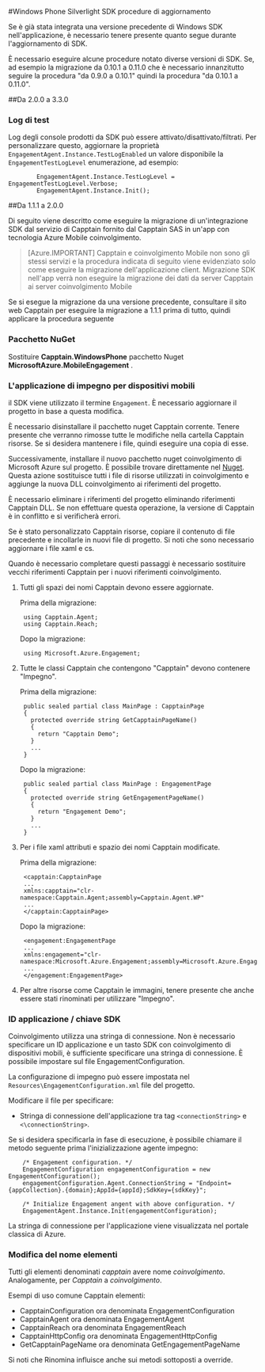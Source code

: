 <properties 
    pageTitle="Windows Phone Silverlight SDK procedure di aggiornamento" 
    description="Windows Phone Silverlight SDK procedure di aggiornamento per Azure impegno per dispositivi mobili"                  
    services="mobile-engagement" 
    documentationCenter="mobile" 
    authors="piyushjo" 
    manager="dwrede"
    editor="" />

<tags 
    ms.service="mobile-engagement" 
    ms.workload="mobile" 
    ms.tgt_pltfrm="mobile-windows-phone" 
    ms.devlang="na" 
    ms.topic="article" 
    ms.date="08/19/2016" 
    ms.author="piyushjo" />

#<a name="windows-phone-silverlight-sdk-upgrade-procedures"></a>Windows Phone Silverlight SDK procedure di aggiornamento

Se è già stata integrata una versione precedente di Windows SDK nell'applicazione, è necessario tenere presente quanto segue durante l'aggiornamento di SDK.

È necessario eseguire alcune procedure notato diverse versioni di SDK. Se, ad esempio la migrazione da 0.10.1 a 0.11.0 che è necessario innanzitutto seguire la procedura "da 0.9.0 a 0.10.1" quindi la procedura "da 0.10.1 a 0.11.0".

##<a name="from-200-to-330"></a>Da 2.0.0 a 3.3.0

### <a name="test-logs"></a>Log di test

Log degli console prodotti da SDK può essere attivato/disattivato/filtrati. Per personalizzare questo, aggiornare la proprietà `EngagementAgent.Instance.TestLogEnabled` un valore disponibile la `EngagementTestLogLevel` enumerazione, ad esempio:

            EngagementAgent.Instance.TestLogLevel = EngagementTestLogLevel.Verbose;
            EngagementAgent.Instance.Init();

##<a name="from-111-to-200"></a>Da 1.1.1 a 2.0.0

Di seguito viene descritto come eseguire la migrazione di un'integrazione SDK dal servizio di Capptain fornito dal Capptain SAS in un'app con tecnologia Azure Mobile coinvolgimento. 

> [Azure.IMPORTANT] Capptain e coinvolgimento Mobile non sono gli stessi servizi e la procedura indicata di seguito viene evidenziato solo come eseguire la migrazione dell'applicazione client. Migrazione SDK nell'app verrà non eseguire la migrazione dei dati da server Capptain ai server coinvolgimento Mobile

Se si esegue la migrazione da una versione precedente, consultare il sito web Capptain per eseguire la migrazione a 1.1.1 prima di tutto, quindi applicare la procedura seguente

### <a name="nuget-package"></a>Pacchetto NuGet

Sostituire **Capptain.WindowsPhone** pacchetto Nuget **MicrosoftAzure.MobileEngagement** .

### <a name="applying-mobile-engagement"></a>L'applicazione di impegno per dispositivi mobili

il SDK viene utilizzato il termine `Engagement`. È necessario aggiornare il progetto in base a questa modifica.

È necessario disinstallare il pacchetto nuget Capptain corrente. Tenere presente che verranno rimosse tutte le modifiche nella cartella Capptain risorse. Se si desidera mantenere i file, quindi eseguire una copia di esse.

Successivamente, installare il nuovo pacchetto nuget coinvolgimento di Microsoft Azure sul progetto. È possibile trovare direttamente nel [Nuget](http://www.nuget.org/packages/MicrosoftAzure.MobileEngagement). Questa azione sostituisce tutti i file di risorse utilizzati in coinvolgimento e aggiunge la nuova DLL coinvolgimento ai riferimenti del progetto.

È necessario eliminare i riferimenti del progetto eliminando riferimenti Capptain DLL. Se non effettuare questa operazione, la versione di Capptain è in conflitto e si verificherà errori.

Se è stato personalizzato Capptain risorse, copiare il contenuto di file precedente e incollarle in nuovi file di progetto. Si noti che sono necessario aggiornare i file xaml e cs.

Quando è necessario completare questi passaggi è necessario sostituire vecchi riferimenti Capptain per i nuovi riferimenti coinvolgimento.

1. Tutti gli spazi dei nomi Capptain devono essere aggiornate.

    Prima della migrazione:
    
        using Capptain.Agent;
        using Capptain.Reach;
    
    Dopo la migrazione:
    
        using Microsoft.Azure.Engagement;

2. Tutte le classi Capptain che contengono "Capptain" devono contenere "Impegno".

    Prima della migrazione:
    
        public sealed partial class MainPage : CapptainPage
        {
          protected override string GetCapptainPageName()
          {
            return "Capptain Demo";
          }
          ...
        }
    
    Dopo la migrazione:
    
        public sealed partial class MainPage : EngagementPage
        {
          protected override string GetEngagementPageName()
          {
            return "Engagement Demo";
          }
          ...
        }

3. Per i file xaml attributi e spazio dei nomi Capptain modificate.

    Prima della migrazione:
    
        <capptain:CapptainPage
        ...
        xmlns:capptain="clr-namespace:Capptain.Agent;assembly=Capptain.Agent.WP"
        ...
        </capptain:CapptainPage>
    
    Dopo la migrazione:
    
        <engagement:EngagementPage
        ...
        xmlns:engagement="clr-namespace:Microsoft.Azure.Engagement;assembly=Microsoft.Azure.Engagement.EngagementAgent.WP"
        ...
        </engagement:EngagementPage>

4. Per altre risorse come Capptain le immagini, tenere presente che anche essere stati rinominati per utilizzare "Impegno".

### <a name="application-id--sdk-key"></a>ID applicazione / chiave SDK

Coinvolgimento utilizza una stringa di connessione. Non è necessario specificare un ID applicazione e un tasto SDK con coinvolgimento di dispositivi mobili, è sufficiente specificare una stringa di connessione. È possibile impostare sul file EngagementConfiguration.

La configurazione di impegno può essere impostata nel `Resources\EngagementConfiguration.xml` file del progetto.

Modificare il file per specificare:

-   Stringa di connessione dell'applicazione tra tag `<connectionString>` e `<\connectionString>`.

Se si desidera specificarla in fase di esecuzione, è possibile chiamare il metodo seguente prima l'inizializzazione agente impegno:

        /* Engagement configuration. */
        EngagementConfiguration engagementConfiguration = new EngagementConfiguration();
        engagementConfiguration.Agent.ConnectionString = "Endpoint={appCollection}.{domain};AppId={appId};SdkKey={sdkKey}";
        
        /* Initialize Engagement angent with above configuration. */
        EngagementAgent.Instance.Init(engagementConfiguration);

La stringa di connessione per l'applicazione viene visualizzata nel portale classica di Azure.

### <a name="items-name-change"></a>Modifica del nome elementi

Tutti gli elementi denominati *capptain* avere nome *coinvolgimento*. Analogamente, per *Capptain* a *coinvolgimento*.

Esempi di uso comune Capptain elementi:

-   CapptainConfiguration ora denominata EngagementConfiguration
-   CapptainAgent ora denominata EngagementAgent
-   CapptainReach ora denominata EngagementReach
-   CapptainHttpConfig ora denominata EngagementHttpConfig
-   GetCapptainPageName ora denominata GetEngagementPageName

Si noti che Rinomina influisce anche sui metodi sottoposti a override.



 
